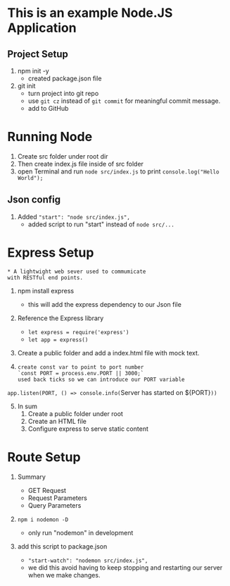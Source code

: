 # This is an example Node.JS Application

## Project Setup
1. npm init -y
    * created package.json file
2. git init
    * turn project into git repo
    * use `git cz` instead of `git commit` 
    for meaningful commit message. 
    * add to GitHub

# Running Node

1. Create src folder under root dir
2. Then create index.js file inside of src folder
3. open Terminal and run `node src/index.js` to print
`console.log("Hello World");`

## Json config

1. Added `"start": "node src/index.js",`
    * added script to run "start" instead of `node src/...`

# Express Setup
    * A lightwight web sever used to commumicate 
    with RESTful end points.
 1. npm install express
    * this will add the express dependency to 
    our Json file
 2. Reference the Express library
    * `let express = require('express')`
    *   `let app = express()`
3. Create a public folder and add a index.html file with mock text.

4. ````  now we are going to point this to our local port
   create const var to point to port number
   `const PORT = process.env.PORT || 3000;`
   used back ticks so we can introduce our PORT variable
  `app.listen(PORT, () => console.info(`Server has started on ${PORT}`))` 

5. In sum
    1. Create a public folder under root
    2. Create an HTML file
    3. Configure express to serve static content
# Route Setup
1. Summary
    * GET Request
    *  Request Parameters
    *  Query Parameters
    
2. `npm i nodemon -D `
    * only run "nodemon" in development
3. add this script to package.json
    * `"start-watch": "nodemon src/index.js",`
    * we did this avoid having to keep stopping and restarting
    our server when we make changes.
 
